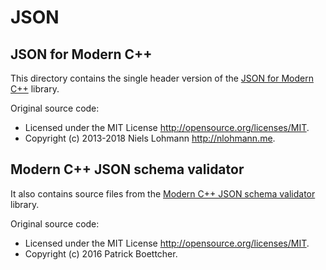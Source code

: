# JSON

## JSON for Modern C++

This directory contains the single header version of the [JSON for Modern C++](https://github.com/nlohmann/json) library.

Original source code:

- Licensed under the MIT License <http://opensource.org/licenses/MIT>.
- Copyright (c) 2013-2018 Niels Lohmann <http://nlohmann.me>.


## Modern C++ JSON schema validator

It also contains source files from the [Modern C++ JSON schema validator](https://github.com/pboettch/json-schema-validator) library.

Original source code:

- Licensed under the MIT License <http://opensource.org/licenses/MIT>.
- Copyright (c) 2016 Patrick Boettcher.
